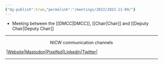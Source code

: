 ```yaml
---
{"dg-publish":true,"permalink":"/meetings/2022/2022-11-09/"}
---
```


- Meeting between the [[DMCC\|DMCC]], [[Chair\|Chair]] and [[Deputy Chair\|Deputy Chair]]



***
<p style="text-align: center;">NICW communication channels</p>

󠁧 |[Website](https://nationalinfrastructurecommission.wales)|[Mastodon](https://toot.wales/@NICW)|[Pixelfed](https://pix.toot.wales/NICW)|[Linkedin](https://www.linkedin.com/company/26268509/)|[Twitter](https://twitter.com/InfraCommCymru)|
***
